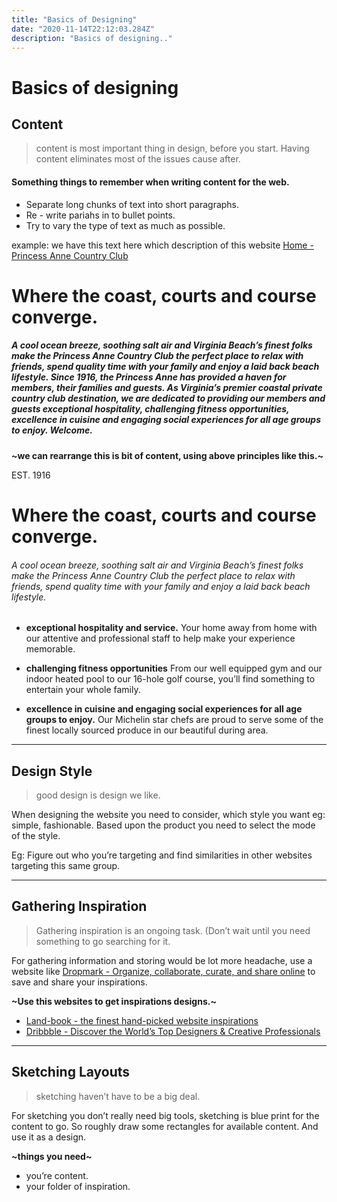 ```yaml
---
title: "Basics of Designing"
date: "2020-11-14T22:12:03.284Z"
description: "Basics of designing.."
---
```


# Basics of designing

## Content

> content is most important thing in design, before you start. Having content eliminates most of the issues cause after.

#### Something things to remember when writing content for the web.

- Separate long chunks of text into short paragraphs.
- Re - write pariahs in to bullet points.
- Try to vary the type of text as much as possible.

example: we have this text here which description of this website [Home - Princess Anne Country Club](https://www.princessannecc.com)

# Where the coast, courts and course converge.

##### A cool ocean breeze, soothing salt air and Virginia Beach’s finest folks make the Princess Anne Country Club the perfect place to relax with friends, spend quality time with your family and enjoy a laid back beach lifestyle. Since 1916, the Princess Anne has provided a haven for members, their families and guests. As Virginia’s premier coastal private country club destination, we are dedicated to providing our members and guests exceptional hospitality, challenging fitness opportunities, excellence in cuisine and engaging social experiences for all age groups to enjoy. Welcome.

**~we can rearrange this is bit of content, using above principles like this.~**

EST. 1916

# Where the coast, courts and course converge.

###### A cool ocean breeze, soothing salt air and Virginia Beach’s finest folks make the Princess Anne Country Club the perfect place to relax with friends, spend quality time with your family and enjoy a laid back beach lifestyle.

- **exceptional hospitality and service.**
  Your home away from home with our attentive and professional staff to help make your experience memorable.

- **challenging fitness opportunities**
  From our well equipped gym and our indoor heated pool to our 16-hole golf course, you’ll find something to entertain your whole family.

- **excellence in cuisine and engaging social experiences for all age groups to enjoy.**
  Our Michelin star chefs are proud to serve some of the finest locally sourced produce in our beautiful during area.

---

## Design Style

> good design is design we like.

When designing the website you need to consider, which style you want eg: simple, fashionable. Based upon the product you need to select the mode of the style.

Eg: Figure out who you’re targeting and find similarities in other websites targeting this same group.

---

## Gathering Inspiration

> Gathering inspiration is an ongoing task. (Don’t wait until you need something to go searching for it.

For gathering information and storing would be lot more headache, use a website like [Dropmark - Organize, collaborate, curate, and share online](https://www.dropmark.com) to save and share your inspirations.

**~Use this websites to get inspirations designs.~**

- [Land-book - the finest hand-picked website inspirations](https://land-book.com)
- [Dribbble - Discover the World’s Top Designers & Creative Professionals](https://dribbble.com)

---

## Sketching Layouts

> sketching haven’t have to be a big deal.

For sketching you don’t really need big tools, sketching is blue print for the content to go. So roughly draw some rectangles for available content. And use it as a design.

**~things you need~**

- you’re content.
- your folder of inspiration.
